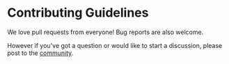# Contributing Guidelines

We love pull requests from everyone! Bug reports are also welcome.

However if you've got a question or would like to start a discussion, please post to the
[community](https://plus.google.com/communities/108082152396853591268).
